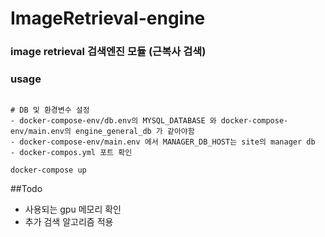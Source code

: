 # ImageRetrieval-engine

### image retrieval 검색엔진 모듈 (근복사 검색)


### usage
```

# DB 및 환경변수 설정
- docker-compose-env/db.env의 MYSQL_DATABASE 와 docker-compose-env/main.env의 engine_general_db 가 같아야함
- docker-compose-env/main.env 에서 MANAGER_DB_HOST는 site의 manager db
- docker-compos.yml 포트 확인

docker-compose up
```

##Todo
- 사용되는 gpu 메모리 확인
- 추가 검색 알고리즘 적용
